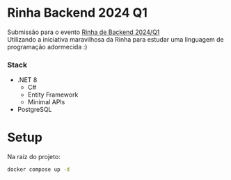# Rinha Backend 2024 Q1
Submissão para o evento [Rinha de Backend 2024/Q1](https://github.com/zanfranceschi/rinha-de-backend-2024-q1) \
Utilizando a iniciativa maravilhosa da Rinha para estudar uma linguagem de programação adormecida :)

### Stack
- .NET 8
  - C#
  - Entity Framework
  - Minimal APIs
- PostgreSQL

# Setup

Na raíz do projeto:

```sh
docker compose up -d
```
